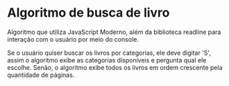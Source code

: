 # Algoritmo de busca de livro

Algoritmo que utiliza JavaScript Moderno, além da biblioteca readline para interação com o usuário por meio do console.

Se o usuário quiser buscar os livros por categorias, ele deve digitar 'S', assim o algoritmo exibe as categorias disponíveis e pergunta qual ele escolhe.
Senão, o algoritmo exibe todos os livros em ordem crescente pela quantidade de páginas.
